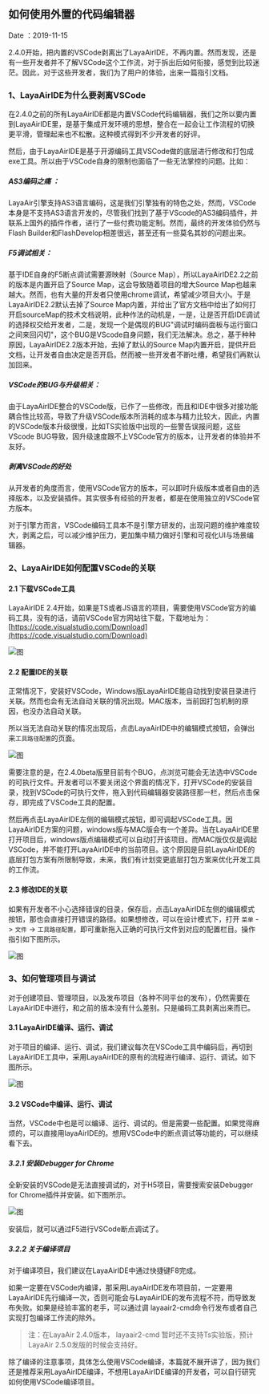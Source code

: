 ## 如何使用外置的代码编辑器

Date ：2019-11-15

2.4.0开始，把内置的VSCode剥离出了LayaAirIDE，不再内置。然而发现，还是有一些开发者并不了解VSCode这个工作流，对于拆出后如何衔接，感觉到比较迷茫。因此，对于这些开发者，我们为了用户的体验，出来一篇指引文档。

### 1、LayaAirIDE为什么要剥离VSCode

在2.4.0之前的所有LayaAirIDE都是内置VSCode代码编辑器，我们之所以要内置到LayaAirIDE里，是基于集成开发环境的思想，整合在一起会让工作流程的切换更平滑，管理起来也不松散。这种模式得到不少开发者的好评。

然后，由于LayaAirIDE是基于开源编码工具VSCode做的底层进行修改和打包成exe工具。所以由于VSCode自身的限制也面临了一些无法掌控的问题。比如：

##### AS3编码之痛 ：

LayaAir引擎支持AS3语言编码，这是我们引擎独有的特色之处，然而，VSCode本身是不支持AS3语言开发的，尽管我们找到了基于VScode的AS3编码插件，并联系上国外的插件作者，进行了一些付费功能定制。然而，最终的开发体验仍然与Flash Builder和FlashDevelop相差很远，甚至还有一些莫名其妙的问题出来。

##### F5调试相关：

基于IDE自身的F5断点调试需要源映射（Source Map），所以LayaAirIDE2.2之前的版本是内置开启了Source Map，这会导致随着项目的增大Source Map也越来越大。然而，也有大量的开发者只使用chrome调试，希望减少项目大小。于是LayaAirIDE2.2默认去掉了Source Map内置，并给出了官方文档中给出了如何打开启sourceMap的技术文档说明，此种作法的动机是，一是，让是否开启IDE调试的选择权交给开发者，二是，发现一个是偶现的BUG"调试时编码面板与运行窗口之间来回闪切"，这个BUG是VScode自身问题，我们无法解决。总之，基于种种原因，LayaAirIDE2.2版本开始，去掉了默认的Source Map内置开启，提供开启文档，让开发者自由决定是否开启。然而被一些开发者不断吐槽，希望我们再默认加回来。

##### VSCode的BUG与升级相关：

由于LayaAirIDE整合的VSCode版，已作了一些修改，而且和IDE中很多对接功能耦合性比较高，导致了升级VSCode版本所消耗的成本与精力比较大，因此，内置的VSCode版本升级很慢，比如TS实验版中出现的一些警告误报问题，这些VScode BUG导致，因升级速度跟不上VSCode官方的版本，让开发者的体验并不友好。

##### 剥离VSCode的好处

 从开发者的角度而言，使用VSCode官方的版本，可以即时升级版本或者自由的选择版本，以及安装插件。其实很多有经验的开发者，都是在使用独立的VSCode官方版本。

对于引擎方而言，VSCode编码工具本不是引擎方研发的，出现问题的维护难度较大，剥离之后，可以减少维护压力，更加集中精力做好引擎和可视化UI与场景编辑器。



### 2、LayaAirIDE如何配置VSCode的关联

#### 2.1 下载VSCode工具

LayaAirIDE 2.4开始，如果是TS或者JS语言的项目，需要使用VSCode官方的编码工具，没有的话，请前VSCode官方网站往下载，下载地址为： [https://code.visualstudio.com/Download](https://code.visualstudio.com/Download) 

![图](img/1.png) 

#### 2.2 配置IDE的关联

正常情况下，安装好VSCode，Windows版LayaAirIDE能自动找到安装目录进行关联。然而也会有无法自动关联的情况出现。MAC版本，当前因打包机制的原因，也没办法自动关联。

所以当无法自动关联的情况出现后，点击LayaAirIDE中的编辑模式按钮，会弹出来`工具路径配置`的页面。

![图](img/2.png) 

需要注意的是，在2.4.0beta版里目前有个BUG，点浏览可能会无法选中VSCode的可执行文件。开发者可以不要关闭这个界面的情况下，打开VSCode的安装目录，找到VSCode的可执行文件，拖入到代码编辑器安装路径那一栏，然后点击保存，即完成了VSCode工具的配置。

然后再点击LayaAirIDE左侧的编辑模式按钮，即可调起VSCode工具。因LayaAirIDE方案的问题，windows版与MAC版会有一个差异。当在LayaAirIDE里打开项目后，windows版点编辑模式可以自动打开该项目。而MAC版仅仅是调起VSCode，并不能打开LayaAirIDE中的当前项目。这个原因是目前LayaAirIDE的底层打包方案有所限制导致，未来，我们有计划变更底层打包方案来优化开发工具的工作流。

#### 2.3 修改IDE的关联

如果有开发者不小心选择错误的目录，保存后，点击LayaAirIDE左侧的编辑模式按钮，那也会直接打开错误的路径。如果想修改，可以在设计模式下，打开 `菜单` -> `文件` -> `工具路径配置`，即可重新拖入正确的可执行文件到对应的配置栏目。操作指引如下图所示。

![图](img/3.png) 



### 3、如何管理项目与调试

对于创建项目、管理项目，以及发布项目（各种不同平台的发布），仍然需要在LayaAirIDE中进行，和之前的版本没有什么差别。只是编码工具剥离出来而已。

#### 3.1 LayaAirIDE编译、运行、调试

对于项目的编译、运行、调试，我们建议每次在VSCode工具中编码后，再切到LayaAirIDE工具中，采用LayaAirIDE的原有的流程进行编译、运行、调试。如下图所示。

![图](img/5.png) 

#### 3.2 VSCode中编译、运行、调试

当然，VSCode中也是可以编译、运行、调试的。但是需要一些配置。如果觉得麻烦的，可以直接用layaAirIDE的。想用VSCode中的断点调试等功能的，可以继续看下去。

##### 3.2.1 安装Debugger for Chrome

全新安装的VSCode是无法直接调试的，对于H5项目，需要搜索安装Debugger for Chrome插件并安装。如下图所示。

![图](img/6.png) 

安装后，就可以通过F5进行VSCode断点调试了。

##### 3.2.2 关于编译项目

对于编译项目，我们建议在LayaAirIDE中通过快捷键F8完成。

如果一定要在VSCode内编译，那采用LayaAirIDE发布项目前，一定要用LayaAirIDE先行编译一次，否则可能会与LayaAirIDE的发布流程不符，而导致发布失败。如果是经验丰富的老手，可以通过调 layaair2-cmd命令行发布或者自己实现打包编译工作流的除外。

> 注：在LayaAir 2.4.0版本， layaair2-cmd 暂时还不支持Ts实验版，预计 LayaAir 2.5.0发版的时候会支持好。

除了编译的注意事项，具体怎么使用VSCode编译，本篇就不展开讲了，因为我们还是推荐采用LayaAirIDE编译，不想用LayaAirIDE编译的开发者，可以自行研究如何使用VSCode编译项目。





